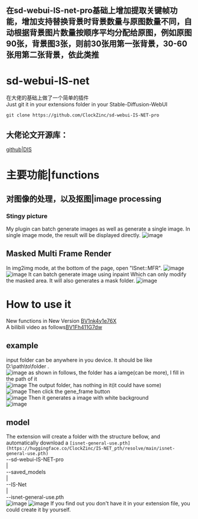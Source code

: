 ##  在sd-webui-IS-net-pro基础上增加提取关键帧功能，增加支持替换背景时背景数量与原图数量不同，自动根据背景图片数量按顺序平均分配给原图，例如原图90张，背景图3张，则前30张用第一张背景，30-60张用第二张背景，依此类推
# sd-webui-IS-net
在大佬的基础上做了一个简单的插件  
Just  git it in your extensions folder in your Stable-Diffusion-WebUI  
```
git clone https://github.com/ClockZinc/sd-webui-IS-NET-pro
```
## 大佬论文开源库：
[github|DIS](https://github.com/xuebinqin/DIS)
# 主要功能|functions
## 对图像的处理，以及抠图|image processing
### Stingy picture
My plugin can batch generate images as well as generate a single image. In single image mode, the result will be displayed directly. 
![image](https://user-images.githubusercontent.com/118424801/232211245-a8e8d610-79eb-45b4-add6-8bffa990751d.png)
## Masked Multi Frame Render
In img2img mode, at the bottom of the page, open "ISnet::MFR".
![image](https://user-images.githubusercontent.com/118424801/232223011-718bea30-713c-4357-a195-611a9163c745.png)
![image](https://user-images.githubusercontent.com/118424801/232223031-7629a917-7d2a-4bfa-ae50-2da8102ed0e1.png)
It can batch generate image using inpaint
Which can only modify the masked area. It will also generates a mask folder.
![image](https://user-images.githubusercontent.com/118424801/232223133-48a72a1a-0b71-43c9-980d-5aa88f69fd21.png)
# How to use it
New functions in New Version [BV1nk4y1e76X](https://www.bilibili.com/video/BV1nk4y1e76X)  
A bilibili video as follows[BV1Fh411G7dw](https://www.bilibili.com/video/BV1Fh411G7dw)
## example
input folder can be anywhere in you device. It should be like D:\path\to\folder .  
![image](https://user-images.githubusercontent.com/118424801/230843907-9432dc93-ac32-4846-bc85-4a80014bfe99.png)
as shown in follows, the folder has a iamge(can be more), I fill in the path of it  
![image](https://user-images.githubusercontent.com/118424801/230844923-2343a923-b9cf-43c2-8aa2-904faf70a60e.png)
The output folder, has nothing in it(it could have some)  
![image](https://user-images.githubusercontent.com/118424801/230844367-80d4bc33-62d5-4085-a4eb-02ab9d390e23.png)
Then click the gene_frame button  
![image](https://user-images.githubusercontent.com/118424801/230844690-f517e2d5-0ff1-4c09-8e05-fe28d61ad026.png)
Then it generates a image with white background  
![image](https://user-images.githubusercontent.com/118424801/230845020-522d7d80-af1f-4677-9d30-3eace505d390.png)
## model
The extension will create a folder with the structure bellow, and automatically download a `[isnet-general-use.pth](https://huggingface.co/ClockZinc/IS-NET_pth/resolve/main/isnet-general-use.pth)`  
--sd-webui-IS-NET-pro  
  |  
  --saved_models  
    |  
    --IS-Net  
      |  
      --isnet-general-use.pth  
![image](https://user-images.githubusercontent.com/118424801/230846300-34c48248-5c9c-4348-8c8d-f7af90b6c966.png)
![image](https://user-images.githubusercontent.com/118424801/230847128-7f1f6fd8-9aae-4611-9a03-b41f3213903b.png)
If you find out you don't have it in your extension file, you could create it by yourself.

